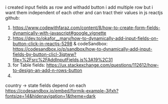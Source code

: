 i created input fields as row and withadd button i add multiple row but i want them independent of each other and can tract their values in js reactjs github:

1.  https://www.codewithfaraz.com/content/8/how-to-create-form-fields-dynamically-with-javascript#google_vignette
2.  https://dev.to/okafor__mary/how-to-dynamically-add-input-fields-on-button-click-in-reactjs-5298   & codeSandbox: https://codesandbox.io/p/sandbox/how-to-dynamically-add-input-fields-by-button-clicl-3jqtww?file=%2Fsrc%2FAddInputFields.js%3A19%2C31
3.  for Table fields:  https://ux.stackexchange.com/questions/112612/how-to-design-an-add-n-rows-button
4.   

country -> state fields depend on each
https://codesandbox.io/embed/formik-example-3jfxh?fontsize=14&hidenavigation=1&theme=dark

